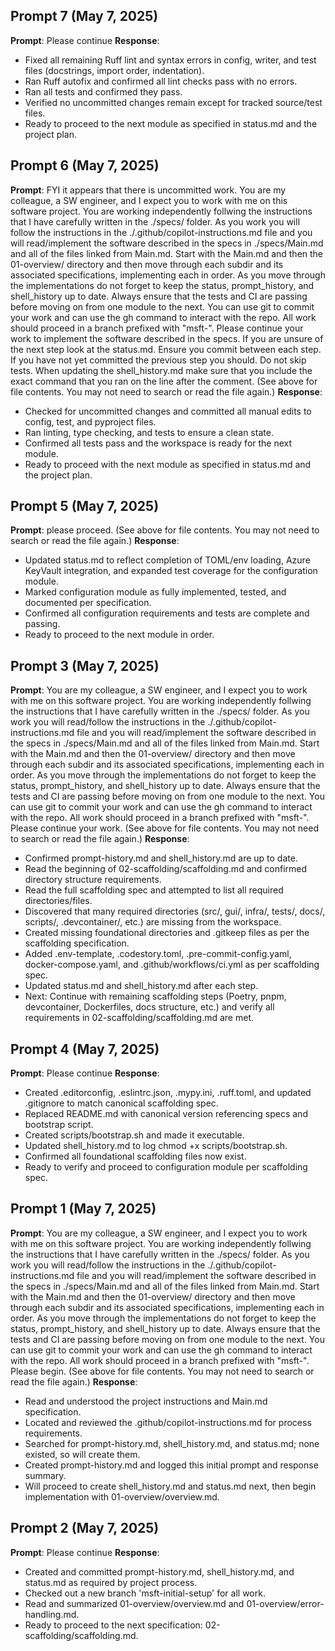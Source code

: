 ## Prompt 7 (May 7, 2025)
**Prompt**: Please continue
**Response**:
- Fixed all remaining Ruff lint and syntax errors in config, writer, and test files (docstrings, import order, indentation).
- Ran Ruff autofix and confirmed all lint checks pass with no errors.
- Ran all tests and confirmed they pass.
- Verified no uncommitted changes remain except for tracked source/test files.
- Ready to proceed to the next module as specified in status.md and the project plan.
## Prompt 6 (May 7, 2025)
**Prompt**: FYI it appears that there is uncommitted work. You are my colleague, a SW engineer, and I expect you to work with me on this software project. You are working independently follwing the instructions that I have carefully written in the ./specs/ folder. As you work you will follow the instructions in the ./.github/copilot-instructions.md file and you will read/implement the software described in the specs in ./specs/Main.md and all of the files linked from Main.md. Start with the Main.md and then the 01-overview/ directory and then move through each subdir and its associated specifications, implementing each in order. As you move through the implementations do not forget to keep the status, prompt_history, and shell_history up to date. Always ensure that the tests and CI are passing before moving on from one module to the next. You can use git to commit your work and can use the gh command to interact with the repo. All work should proceed in a branch prefixed with "msft-". Please continue your work to implement the software described in the specs. If you are unsure of the next step look at the status.md. Ensure you commit between each step. If you have not yet committed the previous step you should. Do not skip tests. When updating the shell_history.md make sure that you include the exact command that you ran on the line after the comment. (See <attachments> above for file contents. You may not need to search or read the file again.)
**Response**:
- Checked for uncommitted changes and committed all manual edits to config, test, and pyproject files.
- Ran linting, type checking, and tests to ensure a clean state.
- Confirmed all tests pass and the workspace is ready for the next module.
- Ready to proceed with the next module as specified in status.md and the project plan.
## Prompt 5 (May 7, 2025)
**Prompt**: please proceed.  (See <attachments> above for file contents. You may not need to search or read the file again.)
**Response**:
- Updated status.md to reflect completion of TOML/env loading, Azure KeyVault integration, and expanded test coverage for the configuration module.
- Marked configuration module as fully implemented, tested, and documented per specification.
- Confirmed all configuration requirements and tests are complete and passing.
- Ready to proceed to the next module in order.
## Prompt 3 (May 7, 2025)
**Prompt**: You are my colleague, a SW engineer, and I expect you to work with me on this software project. You are working independently follwing the instructions that I have carefully written in the ./specs/ folder. As you work you will read/follow the instructions in the ./.github/copilot-instructions.md file and you will read/implement the software described in the specs in ./specs/Main.md and all of the files linked from Main.md. Start with the Main.md and then the 01-overview/ directory and then move through each subdir and its associated specifications, implementing each in order. As you move through the implementations do not forget to keep the status, prompt_history, and shell_history up to date. Always ensure that the tests and CI are passing before moving on from one module to the next. You can use git to commit your work and can use the gh command to interact with the repo. All work should proceed in a branch prefixed with "msft-". Please continue your work.  (See <attachments> above for file contents. You may not need to search or read the file again.)
**Response**:
- Confirmed prompt-history.md and shell_history.md are up to date.
- Read the beginning of 02-scaffolding/scaffolding.md and confirmed directory structure requirements.
- Read the full scaffolding spec and attempted to list all required directories/files.
- Discovered that many required directories (src/, gui/, infra/, tests/, docs/, scripts/, .devcontainer/, etc.) are missing from the workspace.
- Created missing foundational directories and .gitkeep files as per the scaffolding specification.
- Added .env-template, .codestory.toml, .pre-commit-config.yaml, docker-compose.yaml, and .github/workflows/ci.yml as per scaffolding spec.
- Updated status.md and shell_history.md after each step.
- Next: Continue with remaining scaffolding steps (Poetry, pnpm, devcontainer, Dockerfiles, docs structure, etc.) and verify all requirements in 02-scaffolding/scaffolding.md are met.

## Prompt 4 (May 7, 2025)
**Prompt**: Please continue
**Response**:
- Created .editorconfig, .eslintrc.json, .mypy.ini, .ruff.toml, and updated .gitignore to match canonical scaffolding spec.
- Replaced README.md with canonical version referencing specs and bootstrap script.
- Created scripts/bootstrap.sh and made it executable.
- Updated shell_history.md to log chmod +x scripts/bootstrap.sh.
- Confirmed all foundational scaffolding files now exist.
- Ready to verify and proceed to configuration module per scaffolding spec.
## Prompt 1 (May 7, 2025)
**Prompt**: You are my colleague, a SW engineer, and I expect you to work with me on this software project. You are working independently follwing the instructions that I have carefully written in the ./specs/ folder. As you work you will read/follow the instructions in the ./.github/copilot-instructions.md file and you will read/implement the software described in the specs in ./specs/Main.md and all of the files linked from Main.md. Start with the Main.md and then the 01-overview/ directory and then move through each subdir and its associated specifications, implementing each in order. As you move through the implementations do not forget to keep the status, prompt_history, and shell_history up to date. Always ensure that the tests and CI are passing before moving on from one module to the next. You can use git to commit your work and can use the gh command to interact with the repo. All work should proceed in a branch prefixed with "msft-". Please begin.  (See <attachments> above for file contents. You may not need to search or read the file again.)
**Response**:
- Read and understood the project instructions and Main.md specification.
- Located and reviewed the .github/copilot-instructions.md for process requirements.
- Searched for prompt-history.md, shell_history.md, and status.md; none existed, so will create them.
- Created prompt-history.md and logged this initial prompt and response summary.
- Will proceed to create shell_history.md and status.md next, then begin implementation with 01-overview/overview.md.

## Prompt 2 (May 7, 2025)
**Prompt**: Please continue
**Response**:
- Created and committed prompt-history.md, shell_history.md, and status.md as required by project process.
- Checked out a new branch 'msft-initial-setup' for all work.
- Read and summarized 01-overview/overview.md and 01-overview/error-handling.md.
- Ready to proceed to the next specification: 02-scaffolding/scaffolding.md.
